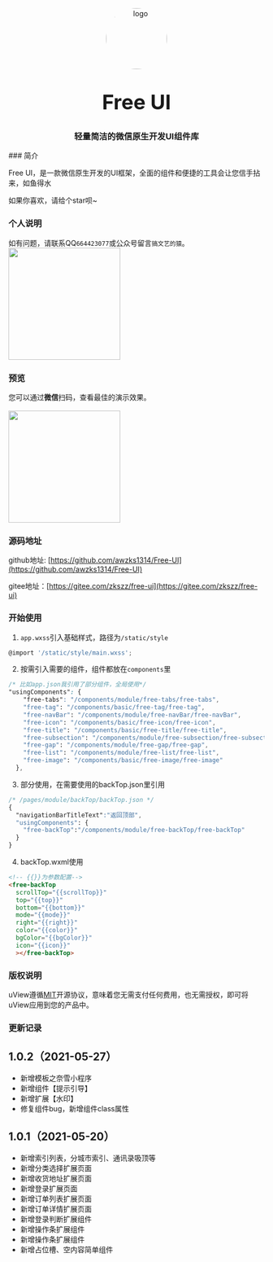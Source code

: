 <p align="center">
    <img alt="logo" src="https://z3.ax1x.com/2021/05/27/2CRvb8.png" width="120" height="120" style="margin-bottom: 10px;border-radius:50%;">
</p>
<h3 align="center" style="margin: 30px 0 30px;font-weight: bold;font-size:40px;">Free UI</h3>
<h3 align="center">轻量简洁的微信原生开发UI组件库</h3>
### 简介

Free UI，是一款微信原生开发的UI框架，全面的组件和便捷的工具会让您信手拈来，如鱼得水

如果你喜欢，请给个star呗~

### 个人说明

如有问题，请联系QQ``664423077``或公众号留言``搞文艺的猿``。
<img src="https://z3.ax1x.com/2021/05/27/2CIEAf.jpg" width="220" height="220" >

### 预览

您可以通过**微信**扫码，查看最佳的演示效果。
<br>
<br>
<img src="https://z3.ax1x.com/2021/05/27/2CfT1A.jpg" width="220" height="220" >

### 源码地址

github地址: [https://github.com/awzks1314/Free-UI](https://github.com/awzks1314/Free-UI)

gitee地址：[https://gitee.com/zkszz/free-ui](https://gitee.com/zkszz/free-ui)

### 开始使用

1. `app.wxss`引入基础样式，路径为`/static/style`
```js
@import '/static/style/main.wxss';
```

2. 按需引入需要的组件，组件都放在`components`里
```css
/* 比如app.json我引用了部分组件，全局使用*/
"usingComponents": {
    "free-tabs": "/components/module/free-tabs/free-tabs",
    "free-tag": "/components/basic/free-tag/free-tag",
    "free-navBar": "/components/module/free-navBar/free-navBar",
    "free-icon": "/components/basic/free-icon/free-icon",
    "free-title": "/components/basic/free-title/free-title",
    "free-subsection": "/components/module/free-subsection/free-subsection",
    "free-gap": "/components/module/free-gap/free-gap",
    "free-list": "/components/module/free-list/free-list",
    "free-image": "/components/basic/free-image/free-image"
  },
```

3. 部分使用，在需要使用的backTop.json里引用
```css
/* /pages/module/backTop/backTop.json */
{
  "navigationBarTitleText":"返回顶部",
  "usingComponents": {
    "free-backTop":"/components/module/free-backTop/free-backTop"
  }
}
```

4. backTop.wxml使用

```html
<!-- {{}}为参数配置-->
<free-backTop 
  scrollTop="{{scrollTop}}" 
  top="{{top}}"
  bottom="{{bottom}}"
  mode="{{mode}}"
  right="{{right}}"
  color="{{color}}"
  bgColor="{{bgColor}}"
  icon="{{icon}}"
  ></free-backTop>
```

### 版权说明

uView遵循[MIT](https://en.wikipedia.org/wiki/MIT_License)开源协议，意味着您无需支付任何费用，也无需授权，即可将uView应用到您的产品中。

### 更新记录

## 1.0.2（2021-05-27）

- 新增模板之奈雪小程序
- 新增组件【提示引导】
- 新增扩展【水印】
- 修复组件bug，新增组件class属性

## 1.0.1（2021-05-20）

- 新增索引列表，分城市索引、通讯录吸顶等
- 新增分类选择扩展页面
- 新增收货地址扩展页面
- 新增登录扩展页面
- 新增订单列表扩展页面
- 新增订单详情扩展页面
- 新增登录判断扩展组件
- 新增操作条扩展组件
- 新增操作条扩展组件
- 新增占位槽、空内容简单组件